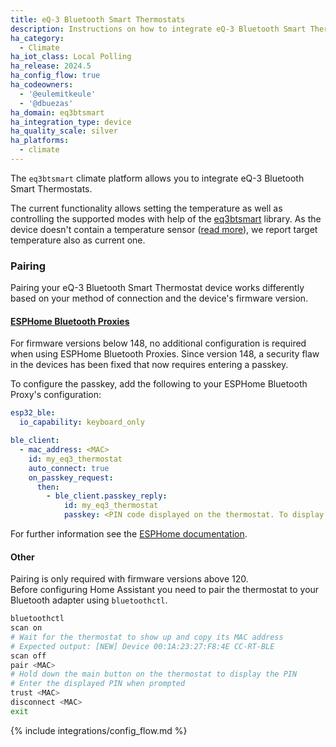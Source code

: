 ```yaml
---
title: eQ-3 Bluetooth Smart Thermostats
description: Instructions on how to integrate eQ-3 Bluetooth Smart Thermostats into Home Assistant.
ha_category:
  - Climate
ha_iot_class: Local Polling
ha_release: 2024.5
ha_config_flow: true
ha_codeowners:
  - '@eulemitkeule'
  - '@dbuezas'
ha_domain: eq3btsmart
ha_integration_type: device
ha_quality_scale: silver
ha_platforms:
  - climate
---
```


The `eq3btsmart` climate platform allows you to integrate eQ-3 Bluetooth Smart Thermostats.

The current functionality allows setting the temperature as well as controlling the supported modes with help of the [eq3btsmart](https://github.com/eulemitkeule/eq3btsmart) library.
As the device doesn't contain a temperature sensor ([read more](https://forum.fhem.de/index.php/topic,39308.15.html)), we report target temperature also as current one.

### Pairing

Pairing your eQ-3 Bluetooth Smart Thermostat device works differently based on your method of connection and the device's firmware version.

#### [ESPHome Bluetooth Proxies](https://esphome.io/components/bluetooth_proxy.html)

For firmware versions below 148, no additional configuration is required when using ESPHome Bluetooth Proxies.
Since version 148, a security flaw in the devices has been fixed that now requires entering a passkey.

To configure the passkey, add the following to your ESPHome Bluetooth Proxy's configuration:

```yaml
esp32_ble:
  io_capability: keyboard_only

ble_client:
  - mac_address: <MAC>
    id: my_eq3_thermostat
    auto_connect: true
    on_passkey_request:
      then:
        - ble_client.passkey_reply:
            id: my_eq3_thermostat
            passkey: <PIN code displayed on the thermostat. To display the PIN hold down the main button.>
```

For further information see the [ESPHome documentation](https://esphome.io/components/ble_client.html#on-passkey-request).

#### Other

Pairing is only required with firmware versions above 120.<br>
Before configuring Home Assistant you need to pair the thermostat to your Bluetooth adapter using `bluetoothctl`.

```bash
bluetoothctl
scan on
# Wait for the thermostat to show up and copy its MAC address
# Expected output: [NEW] Device 00:1A:23:27:F8:4E CC-RT-BLE
scan off
pair <MAC>
# Hold down the main button on the thermostat to display the PIN
# Enter the displayed PIN when prompted
trust <MAC>
disconnect <MAC>
exit
```

{% include integrations/config_flow.md %}
